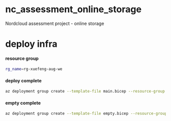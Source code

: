 # nc_assessment_online_storage
Nordcloud assessment project - online storage


# deploy infra
#### resource group
```bash
rg_name=rg-xuefeng-aug-we
```

#### deploy complete
```bash
az deployment group create --template-file main.bicep --resource-group $rg_name --parameters main.parameters.json --mode Complete
```

#### empty complete
```bash
az deployment group create --template-file empty.bicep --resource-group $rg_name --mode Complete
```